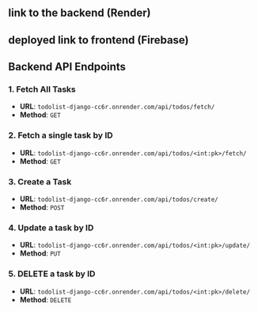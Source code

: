 ## link to the backend (Render)


## deployed link to frontend (Firebase)



## Backend API Endpoints


### 1. Fetch All Tasks
- **URL**: `todolist-django-cc6r.onrender.com/api/todos/fetch/`
- **Method**: `GET`

### 2. Fetch a single task by ID
- **URL**: `todolist-django-cc6r.onrender.com/api/todos/<int:pk>/fetch/`
- **Method**: `GET`

### 3. Create a Task
- **URL**: `todolist-django-cc6r.onrender.com/api/todos/create/`
- **Method**: `POST`

### 4. Update a task by ID
- **URL**: `todolist-django-cc6r.onrender.com/api/todos/<int:pk>/update/`
- **Method**: `PUT`

### 5. DELETE a task by ID
- **URL**: `todolist-django-cc6r.onrender.com/api/todos/<int:pk>/delete/`
- **Method**: `DELETE`

